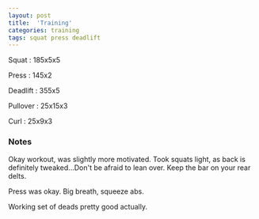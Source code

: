 ```yaml
---
layout: post
title:  'Training'
categories: training
tags: squat press deadlift
---
```


Squat       :   185x5x5

Press       :   145x2

Deadlift    :   355x5

Pullover    :   25x15x3

Curl        :   25x9x3

### Notes

Okay workout, was slightly more motivated. Took squats light, as back is definitely
tweaked...Don't be afraid to lean over. Keep the bar on your rear delts.

Press was okay. Big breath, squeeze abs.

Working set of deads pretty good actually.
